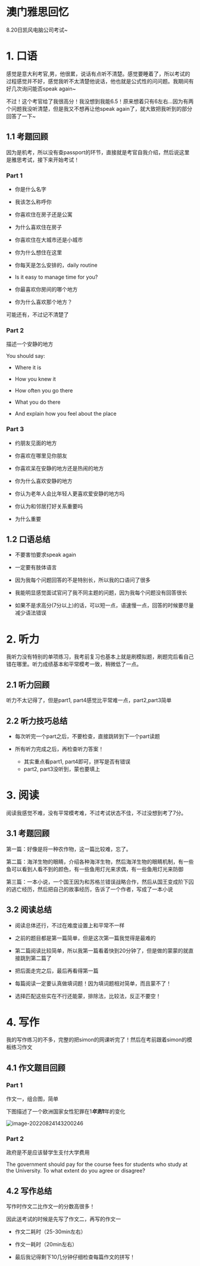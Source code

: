 # 澳门雅思回忆

8.20日凯风电脑公司考试~

# 1. 口语

感觉是意大利考官,男，他很累，说话有点听不清楚。感觉要睡着了，所以考试的过程感觉并不好，感觉我听不太清楚他说话，他也就是公式性的问问题。我期间有好几次询问能否speak again~

不过！这个考官给了我很高分！我没想到我能6.5！原来想着只有6左右...因为有两个问题我没听清楚，但是我又不想再让他speak again了，就大致把我听到的部分回答了一下~

## 1.1 考题回顾

因为是机考，所以没有查passport的环节，直接就是考官自我介绍，然后说这里是雅思考试，接下来开始考试！

### Part 1

- 你是什么名字

- 我该怎么称呼你

- 你喜欢住在房子还是公寓

- 为什么喜欢住在房子

- 你喜欢住在大城市还是小城市

- 你为什么想住在这里

- 你每天是怎么安排的，daily routine

- Is it easy to manage time for you?

- 你最喜欢你房间的哪个地方

- 你为什么喜欢那个地方？

可能还有，不过记不清楚了

### Part 2

描述一个安静的地方

You should say: 

-  Where it is 

- How you knew it 

- How often you go there

- What you do there

- And explain how you feel about the place

### Part 3

- 约朋友见面的地方

- 你喜欢在哪里见你朋友

- 你喜欢呆在安静的地方还是热闹的地方

- 你为什么喜欢安静的地方

- 你认为老年人会比年轻人更喜欢爱安静的地方吗

- 你认为和邻居打好关系重要吗

- 为什么重要

## 1.2 口语总结

- 不要害怕要求speak again

- 一定要有肢体语言

- 因为我每个问题回答的不是特别长，所以我的口语问了很多

- 我能明显感觉面试官问了我不同主题的问题，因为我每个问题没有回答很长

- 如果不是求高分(7分以上)的话，可以短一点，语速慢一点，回答的时候要尽量减少语法错误

# 2. 听力

我听力没有特别的单项练习，我考前复习也基本上就是刷模拟题，刷题完后看自己错在哪里。听力成绩基本和平常模考一致，稍微低了一点。

## 2.1 听力回顾

听力不太记得了，但是part1, part4感觉比平常难一点，part2,part3简单

## 2.2 听力技巧总结

- 每次听完一个part之后，不要检查，直接跳转到下一个part读题

- 所有听力完成之后，再检查听力答案！
  - 其实重点看part1, part4即可，拼写是否有错误
  - part2, part3没听到，蒙也要填上

# 3. 阅读

阅读我感觉不难，没有平常模考难，不过考试状态不佳，不过没想到考了7分。

## 3.1 考题回顾

第一篇：好像是将一种农作物，这一篇比较难，忘了。

第二篇：海洋生物的眼睛，介绍各种海洋生物，然后海洋生物的眼睛机制，有一些鱼可以看到人看不到的颜色，有一些鱼用灯光来求偶，有一些鱼用灯光来防御

第三篇：一本小说，一个国王因为和苏格兰错误战略合作，然后从国王变成阶下囚的逃亡经历，然后把自己的故事经历，告诉了一个作者，写成了一本小说

## 3.2 阅读总结

- 阅读总体还行，不过在难度设置上和平常不一样

- 之前的题目都是第一篇简单，但是这次第一篇我觉得是最难的

- 第二篇阅读比较简单，所以我第一篇看着快到20分钟了，但是做的蒙蒙的就直接跳到第二篇了

- 把后面走完之后，最后再看得第一篇

- 每篇阅读一定要认真做填词题！因为填词题相对简单，而且蒙不了！

- 选择匹配这些实在不行还能蒙，排除法，比较法，反正不要空！

# 4. 写作

我的写作练习的不多，完整的把simon的网课听完了！然后在考前跟着simon的模板练习作文

## 4.1 作文题目回顾

### Part 1

作文一，组合图，简单

下图描述了一个欧洲国家女性犯罪在1***年到1***年的变化

![image-20220824143200246](README/image-20220824143200246.png)

### Part 2

政府是不是应该替学生支付大学费用

The government should pay for the course fees for students who study at the University. To what extent do you agree or disagree?

## 4.2 写作总结

写作时作文二比作文一的分数高很多！

因此送考试的时候是先写了作文二，再写的作文一

- 作文二耗时（25-30min左右）

- 作文一耗时（20min左右）

- 最后我记得剩下10几分钟仔细检查每篇作文的拼写！
